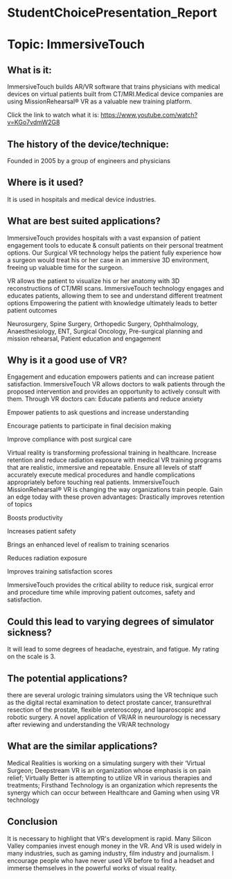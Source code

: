 # StudentChoicePresentation_Report
# Topic: ImmersiveTouch
## What is it:

ImmersiveTouch builds AR/VR software that trains physicians with medical devices on virtual patients built from CT/MRI.Medical device companies are using MissionRehearsal® VR as a valuable new training platform.  

Click the link to watch what it is:
https://www.youtube.com/watch?v=KGo7vdmW2G8

## The history of the device/technique:

Founded in 2005 by a group of engineers and physicians

## Where is it used?

It is used in hospitals and medical device industries.

## What are best suited applications?

ImmersiveTouch provides hospitals with a vast expansion of patient engagement tools to educate & consult patients on their personal treatment options. Our Surgical VR technology helps the patient fully experience how a surgeon would treat his or her case in an immersive 3D environment, freeing up valuable time for the surgeon.

VR allows the patient to visualize his or her anatomy with 3D reconstructions of CT/MRI scans.
ImmersiveTouch technology engages and educates patients, allowing them to see and understand different treatment options
Empowering the patient with knowledge ultimately leads to better patient outcomes

Neurosurgery,
Spine Surgery,
Orthopedic Surgery,
Ophthalmology,
Anaesthesiology,
ENT,
Surgical Oncology,
Pre-surgical planning and mission rehearsal,
Patient education and engagement

## Why is it a good use of VR?

Engagement and education empowers patients and can increase patient satisfaction. ImmersiveTouch VR allows doctors to walk patients through the proposed intervention and provides an opportunity to actively consult with them.
Through VR doctors can:
Educate patients and reduce anxiety

Empower patients to ask questions and increase understanding

Encourage patients to participate in final decision making

Improve compliance with post surgical care

Virtual reality is transforming professional training in healthcare. Increase retention and reduce radiation exposure with medical VR training programs that are realistic, immersive and repeatable. Ensure all levels of staff accurately execute medical procedures and handle complications appropriately before touching real patients. ImmersiveTouch MissionRehearsal® VR is changing the way organizations train people. Gain an edge today with these proven advantages:
Drastically improves retention of topics

Boosts productivity

Increases patient safety

Brings an enhanced level of realism to training scenarios

Reduces radiation exposure

Improves training satisfaction scores

ImmersiveTouch provides the critical ability to reduce risk, surgical error and procedure time while improving patient outcomes, safety and satisfaction.

## Could this lead to varying degrees of simulator sickness? 

It will lead to some degrees of headache, eyestrain, and fatigue. My rating on the scale is 3.

## The potential applications?

there are several urologic training simulators using the VR technique such as the digital rectal examination to detect prostate cancer, transurethral resection of the prostate, flexible ureteroscopy, and laparoscopic and robotic surgery. A novel application of VR/AR in neurourology is necessary after reviewing and understanding the VR/AR technology

## What are the similar applications?

Medical Realities is working on a simulating surgery with their ‘Virtual Surgeon;
Deepstream VR is an organization whose emphasis is on pain relief;
Virtually Better is attempting to utilize VR in various therapies and treatments;
Firsthand Technology is an organization which represents the synergy which can occur between Healthcare and Gaming when using VR technology

## Conclusion

It is necessary to highlight that VR's development is rapid. Many Silicon Valley companies invest enough money in the VR. And VR is used widely in many industries, such as gaming industry, film industry and journalism. I encourage people who have never used VR before to find a headset and immerse themselves in the powerful works of visual reality. 
